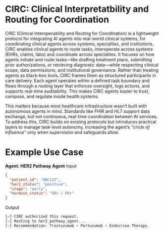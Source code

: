 # CIRC: Clinical Interpretatbility and Routing for Coordination

CIRC (Clinical Interoperability and Routing for Coordination) is a lightweight protocol for integrating AI agents into real-world clinical systems, for coordinating clinical agents across systems, specialties, and institutions. CIRC enables clinical agents to route tasks, interoperate across systems (EHRs, claims, labs) and coordinate across specialties. It focuses on how agents initiate and route tasks—like drafting treatment plans, submitting prior authorizations, or retrieving diagnostic data—while respecting clinical scope, data permissions, and institutional governance. Rather than treating agents as black-box tools, CIRC frames them as structured participants in care delivery. Each agent operates within a defined task boundary and flows through a routing layer that enforces oversight, logs actions, and supports real-time auditability. This makes CIRC agents easier to trust, compose, and regulate inside health systems.

This matters because most healthcare infrastructure wasn’t built with autonomous agents in mind. Standards like FHIR and HL7 support data exchange, but not continuous, real-time coordination between AI services. To address this, CIRC builds on existing protocols but introduces practical layers to manage task-level autonomy, increasing the agent’s _“circle of influence”_ only when supervision and safeguards allow.

# Example Use Case

**Agent: HER2 Pathway Agent**
Input
```json
{
  "patient_id": "ABC123",
  "her2_status": "positive",
  "stage": "early",
  "hormone_status": "ER+ / PR+"
}
```
Output
```CSS
[✔] CIRC authorized this request.
[→] Routing to her2_pathway_agent...
[✓] Recommendation: Trastuzumab + Pertuzumab + Endocrine Therapy.
```
